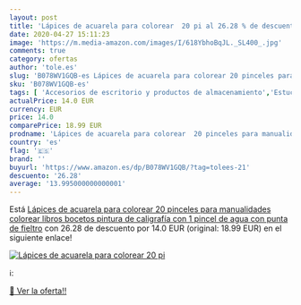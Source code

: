 ```yaml
---
layout: post
title: 'Lápices de acuarela para colorear  20 pi al 26.28 % de descuento'
date: 2020-04-27 15:11:23
image: 'https://m.media-amazon.com/images/I/618YbhoBqJL._SL400_.jpg'
comments: true
category: ofertas
author: 'tole.es'
slug: 'B078WV1GQB-es Lápices de acuarela para colorear 20 pinceles para...'
sku: 'B078WV1GQB-es'
tags: [ 'Accesorios de escritorio y productos de almacenamiento','Estuches escolares','Herramientas de mano para jardinería','Jardinería','Jardín','Material de oficina','Materiales, organizadores y dispensadores de escritorio','Oficina y papelería','Tijeras de podar para jardinería','colorear','lápices', ]
actualPrice: 14.0 EUR
currency: EUR
price: 14.0
comparePrice: 18.99 EUR
prodname: 'Lápices de acuarela para colorear  20 pinceles para manualidades  colorear libros  bocetos  pintura de caligrafía  con 1 pincel de agua con punta de fieltro'
country: 'es'
flag: '🇪🇸'
brand: ''
buyurl: 'https://www.amazon.es/dp/B078WV1GQB/?tag=tolees-21'
descuento: '26.28'
average: '13.995000000000001'
---
```


Está [Lápices de acuarela para colorear  20 pinceles para manualidades  colorear libros  bocetos  pintura de caligrafía  con 1 pincel de agua con punta de fieltro](https://www.amazon.es/dp/B078WV1GQB/?tag=tolees-21) con 26.28 de descuento por 14.0 EUR (original: 18.99 EUR) en el siguiente enlace!

[![Lápices de acuarela para colorear  20 pi](https://m.media-amazon.com/images/I/618YbhoBqJL._SL400_.jpg)](https://www.amazon.es/dp/B078WV1GQB/?tag=tolees-21)

ℹ️:


[🛒 Ver la oferta!!](https://www.amazon.es/dp/B078WV1GQB/?tag=tolees-21)

